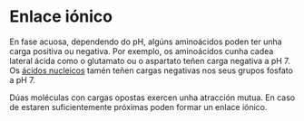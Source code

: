 # Enlace iónico
En fase acuosa, dependendo do pH, algúns aminoácidos poden ter unha carga positiva ou negativa. Por exemplo, os aminoácidos cunha cadea lateral ácida  como o glutamato ou o aspartato teñen carga negativa a pH 7. Os [ácidos nucleicos](lexicon-nucleic) tamén teñen cargas negativas nos seus grupos fosfato a pH 7.

Dúas moléculas con cargas opostas exercen unha atracción mutua. En caso de estaren suficientemente próximas poden formar un enlace iónico.

